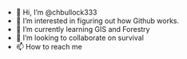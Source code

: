- 👋 Hi, I’m @chbullock333
- 👀 I’m interested in figuring out how Github works.
- 🌱 I’m currently learning GIS and Forestry
- 💞️ I’m looking to collaborate on survival
- 📫 How to reach me 

<!---
chbullock333/chbullock333 is a ✨ special ✨ repository because its `README.md` (this file) appears on your GitHub profile.
You can click the Preview link to take a look at your changes.
--->
